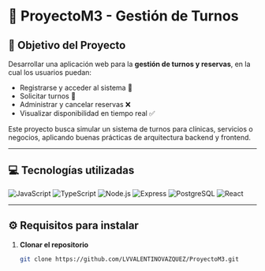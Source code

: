 # 📅 ProyectoM3 - Gestión de Turnos

## 🎯 Objetivo del Proyecto
Desarrollar una aplicación web para la **gestión de turnos y reservas**, en la cual los usuarios puedan:
- Registrarse y acceder al sistema 🔑  
- Solicitar turnos 📆  
- Administrar y cancelar reservas ❌  
- Visualizar disponibilidad en tiempo real ✅  

Este proyecto busca simular un sistema de turnos para clínicas, servicios o negocios, aplicando buenas prácticas de arquitectura backend y frontend.

---

## 💻 Tecnologías utilizadas
![JavaScript](https://img.shields.io/badge/JavaScript-F7DF1E?logo=javascript&logoColor=000&style=for-the-badge)
![TypeScript](https://img.shields.io/badge/TypeScript-3178C6?logo=typescript&logoColor=fff&style=for-the-badge)
![Node.js](https://img.shields.io/badge/Node.js-339933?logo=node.js&logoColor=fff&style=for-the-badge)
![Express](https://img.shields.io/badge/Express-000000?logo=express&logoColor=fff&style=for-the-badge)
![PostgreSQL](https://img.shields.io/badge/PostgreSQL-336791?logo=postgresql&logoColor=fff&style=for-the-badge)
![React](https://img.shields.io/badge/React-61DAFB?logo=react&logoColor=000&style=for-the-badge)

---

## ⚙️ Requisitos para instalar

1. **Clonar el repositorio**
   ```bash
   git clone https://github.com/LVVALENTINOVAZQUEZ/ProyectoM3.git
